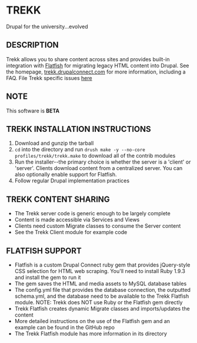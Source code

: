 # TREKK
Drupal for the university...evolved

## DESCRIPTION
Trekk allows you to share content across sites and provides built-in integration with [Flatfish](https://github.com/drupalstaffing/flatfish.git) for migrating legacy HTML content into Drupal.
See the homepage, [trekk.drupalconnect.com](http://trekk.drupalconnect.com) for more information, including a FAQ.
File Trekk specific issues [here](/drupalstaffing/trekk/issues/)

## NOTE
This software is **BETA**

## TREKK INSTALLATION INSTRUCTIONS
1. Download and gunzip the tarball
2. `cd` into the directory and run `drush make -y --no-core profiles/trekk/trekk.make` to download all of the contrib modules
3. Run the installer--the primary choice is whether the server is a 'client' or 'server'. Clients download content from a centralized server. You can also optionally enable support for Flatfish.
4. Follow regular Drupal implementation practices

## TREKK CONTENT SHARING
* The Trekk server code is generic enough to be largely complete
* Content is made accessible via Services and Views
* Clients need custom Migrate classes to consume the Server content
* See the Trekk Client module for example code

## FLATFISH SUPPORT
* Flatfish is a custom Drupal Connect ruby gem that provides jQuery-style CSS selection for HTML web scraping. You'll need to install Ruby 1.9.3 and install the gem to run it
* The gem saves the HTML and media assets to MySQL database tables
* The config.yml file that provides the database connection, the outputted schema.yml, and the database need to be available to the Trekk Flatfish module. NOTE: Trekk does NOT use Ruby or the Flatfish gem directly
* Trekk Flatfish creates dynamic Migrate classes and imports/updates the content
* More detailed instructions on the use of the Flatfish gem and an example can be found in the GitHub repo
* The Trekk Flatfish module has more information in its directory
